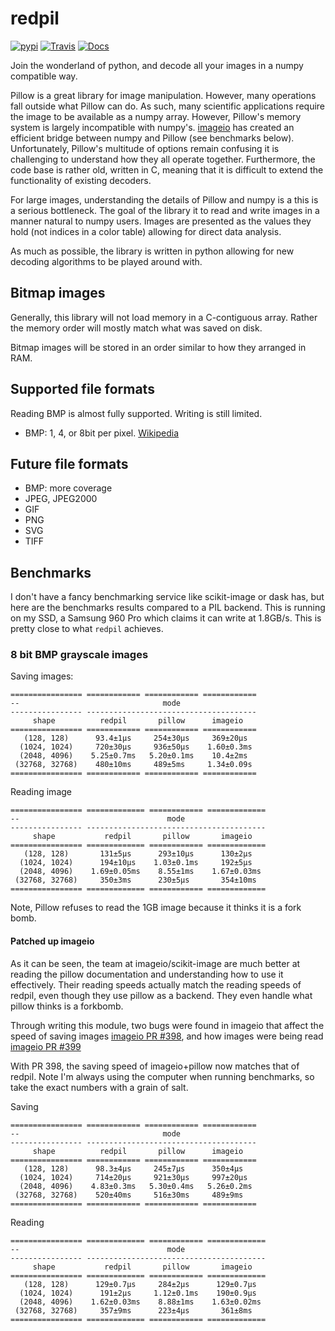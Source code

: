 # redpil

[![pypi](https://img.shields.io/pypi/v/redpil.svg)](https://pypi.python.org/pypi/redpil)
[![Travis](https://img.shields.io/travis/hmaarrfk/redpil.svg)](https://travis-ci.org/hmaarrfk/redpil)
[![Docs](https://readthedocs.org/projects/redpil/badge/?version=latest)](https://redpil.readthedocs.io/en/latest/?badge=latest)


Join the wonderland of python, and decode all your images in a numpy compatible
way.

Pillow is a great library for image manipulation. However, many operations fall
outside what Pillow can do. As such, many scientific applications require the
image to be available as a numpy array. However, Pillow's memory system
is largely incompatible with numpy's. [imageio](
https://github.com/imageio/imageio) has created an efficient bridge between
numpy and Pillow (see benchmarks below). Unfortunately, Pillow's multitude of
options remain confusing it is challenging to understand how they all operate
together. Furthermore, the code base is rather old, written in C, meaning that
it is difficult to extend the functionality of existing decoders.

For large images, understanding the details of Pillow and numpy is a this is a
serious bottleneck.
The goal of the library it to read and write images in a manner natural to numpy
users. Images are presented as the values they hold (not indices in a color
table) allowing for direct data analysis.

As much as possible, the library is written in python allowing for new decoding
algorithms to be played around with.


## Bitmap images
Generally, this library will not load memory in a C-contiguous array. Rather
the memory order will mostly match what was saved on disk.

Bitmap images will be stored in an order similar to how they arranged in
RAM.

## Supported file formats

Reading BMP is almost fully supported. Writing is still limited.

* BMP: 1, 4, or 8bit per pixel. [Wikipedia](https://en.wikipedia.org/wiki/BMP_file_format)

## Future file formats

* BMP: more coverage
* JPEG, JPEG2000
* GIF
* PNG
* SVG
* TIFF

## Benchmarks

I don't have a fancy benchmarking service like scikit-image or dask has, but
here are the benchmarks results compared to a PIL backend. This is running
on my SSD, a Samsung 960 Pro which claims it can write at 1.8GB/s. This is
pretty close to what `redpil` achieves.


### 8 bit BMP grayscale images

Saving images:
```
================ ============ ============ ============
--                                mode                 
---------------- --------------------------------------
     shape          redpil       pillow      imageio   
================ ============ ============ ============
   (128, 128)      93.4±1μs     254±30μs     369±20μs  
  (1024, 1024)     720±30μs     936±50μs    1.60±0.3ms
  (2048, 4096)    5.25±0.7ms   5.20±0.1ms    10.4±2ms  
 (32768, 32768)    480±10ms     489±5ms     1.34±0.09s
================ ============ ============ ============
```

Reading image
```
================ ============= ============ =============
--                                 mode                  
---------------- ----------------------------------------
     shape           redpil       pillow       imageio   
================ ============= ============ =============
   (128, 128)       131±5μs      293±10μs      130±2μs   
  (1024, 1024)      194±10μs    1.03±0.1ms     192±5μs   
  (2048, 4096)    1.69±0.05ms    8.55±1ms    1.67±0.03ms
 (32768, 32768)     350±3ms      230±5μs       354±10ms  
================ ============= ============ =============
```

Note, Pillow refuses to read the 1GB image because it thinks it is a fork bomb.

#### Patched up imageio

As it can be seen, the team at imageio/scikit-image are much better at reading
the pillow documentation and understanding how to use it effectively. Their
reading speeds actually match the reading speeds of redpil, even though they
use pillow as a backend. They even handle what pillow thinks is a forkbomb.

Through writing this module, two bugs were found in imageio that affect
the speed of saving images [imageio PR #398](
https://github.com/imageio/imageio/pull/398), and how images were being read
[imageio PR #399](
https://github.com/imageio/imageio/pull/399#issuecomment-433992314)

With PR 398, the saving speed of imageio+pillow now matches that of redpil.
Note I'm always using the computer when running benchmarks, so take the exact
numbers with a grain of salt.

Saving
```
================ ============ ============ ============
--                                mode                 
---------------- --------------------------------------
     shape          redpil       pillow      imageio   
================ ============ ============ ============
   (128, 128)      98.3±4μs     245±7μs      350±4μs   
  (1024, 1024)     714±20μs     921±30μs     997±20μs  
  (2048, 4096)    4.83±0.3ms   5.30±0.4ms   5.26±0.2ms
 (32768, 32768)    520±40ms     516±30ms     489±9ms   
================ ============ ============ ============
```

Reading
```
================ ============= ============ =============
--                                 mode                  
---------------- ----------------------------------------
     shape           redpil       pillow       imageio   
================ ============= ============ =============
   (128, 128)      129±0.7μs     284±2μs      129±0.7μs  
  (1024, 1024)      191±2μs     1.12±0.1ms    190±0.9μs  
  (2048, 4096)    1.62±0.03ms    8.88±1ms    1.63±0.02ms
 (32768, 32768)     357±9ms      223±4μs       361±8ms   
================ ============= ============ =============
```
